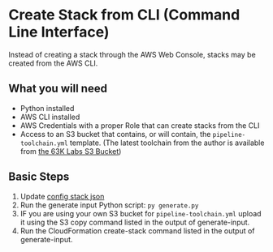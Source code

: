# Create Stack from CLI (Command Line Interface)

Instead of creating a stack through the AWS Web Console, stacks may be created from the AWS CLI.

## What you will need

- Python installed
- AWS CLI installed
- AWS Credentials with a proper Role that can create stacks from the CLI
- Access to an S3 bucket that contains, or will contain, the `pipeline-toolchain.yml` template. (The latest toolchain from the author is available from [the 63K Labs S3 Bucket](https://63klabs.s3.amazonaws.com/atlantis/pipeline-toolchain.yml))

## Basic Steps

1. Update [config stack json](./config-stack.json)
2. Run the generate input Python script: `py generate.py`
3. IF you are using your own S3 bucket for `pipeline-toolchain.yml` upload it using the S3 copy command listed in the output of generate-input.
4. Run the CloudFormation create-stack command listed in the output of generate-input.